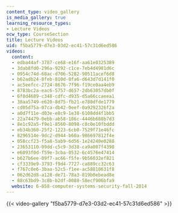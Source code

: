 ```yaml
---
content_type: video_gallery
is_media_gallery: true
learning_resource_types:
- Lecture Videos
ocw_type: CourseSection
title: Lecture Videos
uid: f5ba5779-d7e3-03d2-ec41-57c31d6ed586
videos:
  content:
  - edba44af-3787-ce68-e16f-aa61e0325389
  - 3dab8fd0-296a-9292-c1ce-7eb4d4981d6c
  - 0954c74d-68ac-d706-5282-90511acef6d8
  - b62adb24-8feb-810d-0fa6-d643d7d141f0
  - ac5eefcc-2724-8676-7f96-f19ce0aa4eb9
  - 8783bc2a-eac6-5757-d657-2db63057db0f
  - 6f8d4689-c348-cdfc-d935-d5a66ccaeea1
  - 38aa5749-e620-8d75-fb21-e780dfde1779
  - cd05d75a-07ca-db42-0eef-0a9292326f2a
  - a0d7f11e-d03e-e8c9-1e38-6108dd4f1bb5
  - 22a74479-0ebb-ab58-186c-4446b688b7d3
  - 8e1c92a5-f9e1-8560-8098-c8c0e10fbddd
  - eb34b360-25f2-1223-6cb0-7529f71e46fc
  - 8296514e-9dc2-d944-b60a-986697812f4e
  - 058ccf23-f5a8-5ab9-6d56-1e24240e0288
  - 23653110-09dd-c5c9-3d38-ca9a007f4398
  - e6093f0d-f59e-3cba-0532-6c4576e47414
  - b627b6ee-09f7-ac66-f5fe-9b56032ef821
  - cf3339e9-3793-f9d4-7727-ca889cc32c63
  - f767c0e6-3baa-52c5-f1ee-ac58810631f8
  - 062d62d8-a128-de71-78a3-819b0ebead8e
  - 88c63bd9-3c8b-b2df-0088-58ecf906bfa9
  website: 6-858-computer-systems-security-fall-2014
---
```



{{< video-gallery "f5ba5779-d7e3-03d2-ec41-57c31d6ed586" >}}

